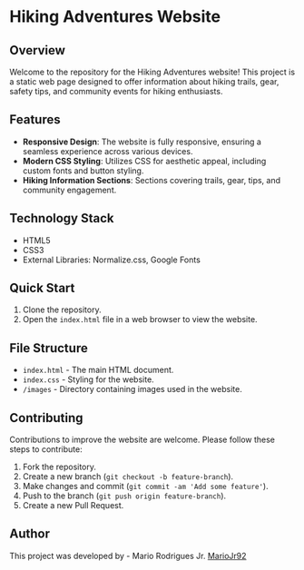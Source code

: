 # Hiking Adventures Website

## Overview

Welcome to the repository for the Hiking Adventures website! This project is a static web page designed to offer information about hiking trails, gear, safety tips, and community events for hiking enthusiasts.

## Features

- **Responsive Design**: The website is fully responsive, ensuring a seamless experience across various devices.
- **Modern CSS Styling**: Utilizes CSS for aesthetic appeal, including custom fonts and button styling.
- **Hiking Information Sections**: Sections covering trails, gear, tips, and community engagement.

## Technology Stack

- HTML5
- CSS3
- External Libraries: Normalize.css, Google Fonts

## Quick Start

1. Clone the repository.
2. Open the `index.html` file in a web browser to view the website.

## File Structure

- `index.html` - The main HTML document.
- `index.css` - Styling for the website.
- `/images` - Directory containing images used in the website.

## Contributing

Contributions to improve the website are welcome. Please follow these steps to contribute:
1. Fork the repository.
2. Create a new branch (`git checkout -b feature-branch`).
3. Make changes and commit (`git commit -am 'Add some feature'`).
4. Push to the branch (`git push origin feature-branch`).
5. Create a new Pull Request.

## Author
This project was developed by - Mario Rodrigues Jr. [MarioJr92](https://github.com/mariojr92)
